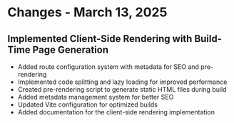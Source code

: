 # Changes - March 13, 2025

## Implemented Client-Side Rendering with Build-Time Page Generation

- Added route configuration system with metadata for SEO and pre-rendering
- Implemented code splitting and lazy loading for improved performance
- Created pre-rendering script to generate static HTML files during build
- Added metadata management system for better SEO
- Updated Vite configuration for optimized builds
- Added documentation for the client-side rendering implementation
